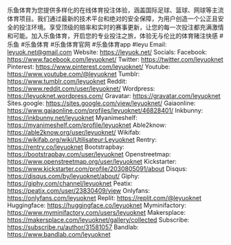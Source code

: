 乐鱼体育为您提供多样化的在线体育投注体验，涵盖国际足球、篮球、网球等主流体育项目。我们通过最新的技术平台和绝对的安全保障，为用户创造一个公正且安全的投注环境。享受顶级的赔率和实时的赛事更新，让您的每一次投注都充满激情和可能。加入乐鱼体育，开启您的专业投注之旅，体验无与伦比的体育赌注快感
#乐鱼 #乐鱼体育 #乐鱼体育官网 #乐鱼体育app #leyu
Email: leyuok.net@gmail.com
Website: <a href="https://leyuok.net/">https://leyuok.net/</a>
Socials:
Facebook: <a href="https://www.facebook.com/leyuoknet/">https://www.facebook.com/leyuoknet/</a>
Twitter: <a href="https://twitter.com/leyuoknet">https://twitter.com/leyuoknet</a>
Pinterest: <a href="https://www.pinterest.com/leyuoknet/">https://www.pinterest.com/leyuoknet/</a>
Youtube: <a href="https://www.youtube.com/@leyuoknet">https://www.youtube.com/@leyuoknet</a>
Tumblr: <a href="https://www.tumblr.com/leyuoknet">https://www.tumblr.com/leyuoknet</a>
Reddit: <a href="https://www.reddit.com/user/leyuoknet/">https://www.reddit.com/user/leyuoknet/</a>
Wordpress: <a href="https://leyuoknet.wordpress.com/">https://leyuoknet.wordpress.com/</a>
Gravatar: <a href="https://gravatar.com/leyuoknet">https://gravatar.com/leyuoknet</a>
Sites.google: <a href="https://sites.google.com/view/leyuoknet/">https://sites.google.com/view/leyuoknet/</a>
Gaiaonline: <a href="https://www.gaiaonline.com/profiles/leyuoknet/46828401/">https://www.gaiaonline.com/profiles/leyuoknet/46828401/</a>
Inkbunny: <a href="https://inkbunny.net/leyuoknet">https://inkbunny.net/leyuoknet</a>
Myanimeshelf: <a href="https://myanimeshelf.com/profile/leyuoknet">https://myanimeshelf.com/profile/leyuoknet</a>
Able2know: <a href="https://able2know.org/user/leyuoknet/">https://able2know.org/user/leyuoknet/</a>
Wikifab: <a href="https://wikifab.org/wiki/Utilisateur:Leyuoknet">https://wikifab.org/wiki/Utilisateur:Leyuoknet</a>
Rentry: <a href="https://rentry.co/leyuoknet">https://rentry.co/leyuoknet</a>
Bootstrapbay: <a href="https://bootstrapbay.com/user/leyuoknet">https://bootstrapbay.com/user/leyuoknet</a>
Openstreetmap: <a href="https://www.openstreetmap.org/user/leyuoknet">https://www.openstreetmap.org/user/leyuoknet</a>
Kickstarter: <a href="https://www.kickstarter.com/profile/2030805091/about">https://www.kickstarter.com/profile/2030805091/about</a>
Disqus: <a href="https://disqus.com/by/leyuoknet/about/">https://disqus.com/by/leyuoknet/about/</a>
Giphy: <a href="https://giphy.com/channel/leyuoknet">https://giphy.com/channel/leyuoknet</a>
Peatix: <a href="https://peatix.com/user/23830409/view">https://peatix.com/user/23830409/view</a>
Onlyfans: <a href="https://onlyfans.com/leyuoknet">https://onlyfans.com/leyuoknet</a>
Replit: <a href="https://replit.com/@leyuoknet">https://replit.com/@leyuoknet</a>
Huggingface: <a href="https://huggingface.co/leyuoknet">https://huggingface.co/leyuoknet</a>
Myminifactory: <a href="https://www.myminifactory.com/users/leyuoknet">https://www.myminifactory.com/users/leyuoknet</a>
Makersplace: <a href="https://makersplace.com/leyuoknet/gallery/collected">https://makersplace.com/leyuoknet/gallery/collected</a>
Subscribe: <a href="https://subscribe.ru/author/31581057">https://subscribe.ru/author/31581057</a>
Bandlab: <a href="https://www.bandlab.com/leyuoknet">https://www.bandlab.com/leyuoknet</a>